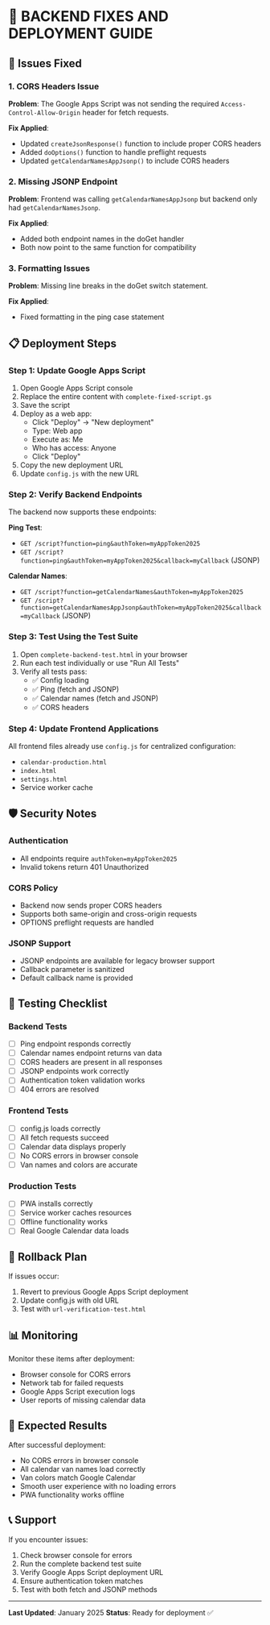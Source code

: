 # 🚀 BACKEND FIXES AND DEPLOYMENT GUIDE

## 🔧 Issues Fixed

### 1. CORS Headers Issue
**Problem**: The Google Apps Script was not sending the required `Access-Control-Allow-Origin` header for fetch requests.

**Fix Applied**:
- Updated `createJsonResponse()` function to include proper CORS headers
- Added `doOptions()` function to handle preflight requests
- Updated `getCalendarNamesAppJsonp()` to include CORS headers

### 2. Missing JSONP Endpoint
**Problem**: Frontend was calling `getCalendarNamesAppJsonp` but backend only had `getCalendarNamesJsonp`.

**Fix Applied**:
- Added both endpoint names in the doGet handler
- Both now point to the same function for compatibility

### 3. Formatting Issues
**Problem**: Missing line breaks in the doGet switch statement.

**Fix Applied**:
- Fixed formatting in the ping case statement

## 📋 Deployment Steps

### Step 1: Update Google Apps Script
1. Open Google Apps Script console
2. Replace the entire content with `complete-fixed-script.gs`
3. Save the script
4. Deploy as a web app:
   - Click "Deploy" → "New deployment"
   - Type: Web app
   - Execute as: Me
   - Who has access: Anyone
   - Click "Deploy"
5. Copy the new deployment URL
6. Update `config.js` with the new URL

### Step 2: Verify Backend Endpoints
The backend now supports these endpoints:

**Ping Test**:
- `GET /script?function=ping&authToken=myAppToken2025`
- `GET /script?function=ping&authToken=myAppToken2025&callback=myCallback` (JSONP)

**Calendar Names**:
- `GET /script?function=getCalendarNames&authToken=myAppToken2025`
- `GET /script?function=getCalendarNamesAppJsonp&authToken=myAppToken2025&callback=myCallback` (JSONP)

### Step 3: Test Using the Test Suite
1. Open `complete-backend-test.html` in your browser
2. Run each test individually or use "Run All Tests"
3. Verify all tests pass:
   - ✅ Config loading
   - ✅ Ping (fetch and JSONP)
   - ✅ Calendar names (fetch and JSONP)
   - ✅ CORS headers

### Step 4: Update Frontend Applications
All frontend files already use `config.js` for centralized configuration:
- `calendar-production.html`
- `index.html`
- `settings.html`
- Service worker cache

## 🛡️ Security Notes

### Authentication
- All endpoints require `authToken=myAppToken2025`
- Invalid tokens return 401 Unauthorized

### CORS Policy
- Backend now sends proper CORS headers
- Supports both same-origin and cross-origin requests
- OPTIONS preflight requests are handled

### JSONP Support
- JSONP endpoints are available for legacy browser support
- Callback parameter is sanitized
- Default callback name is provided

## 🧪 Testing Checklist

### Backend Tests
- [ ] Ping endpoint responds correctly
- [ ] Calendar names endpoint returns van data
- [ ] CORS headers are present in all responses
- [ ] JSONP endpoints work correctly
- [ ] Authentication token validation works
- [ ] 404 errors are resolved

### Frontend Tests
- [ ] config.js loads correctly
- [ ] All fetch requests succeed
- [ ] Calendar data displays properly
- [ ] No CORS errors in browser console
- [ ] Van names and colors are accurate

### Production Tests
- [ ] PWA installs correctly
- [ ] Service worker caches resources
- [ ] Offline functionality works
- [ ] Real Google Calendar data loads

## 🔄 Rollback Plan

If issues occur:
1. Revert to previous Google Apps Script deployment
2. Update config.js with old URL
3. Test with `url-verification-test.html`

## 📊 Monitoring

Monitor these items after deployment:
- Browser console for CORS errors
- Network tab for failed requests
- Google Apps Script execution logs
- User reports of missing calendar data

## 🎯 Expected Results

After successful deployment:
- No CORS errors in browser console
- All calendar van names load correctly
- Van colors match Google Calendar
- Smooth user experience with no loading errors
- PWA functionality works offline

## 📞 Support

If you encounter issues:
1. Check browser console for errors
2. Run the complete backend test suite
3. Verify Google Apps Script deployment URL
4. Ensure authentication token matches
5. Test with both fetch and JSONP methods

---

**Last Updated**: January 2025
**Status**: Ready for deployment ✅

